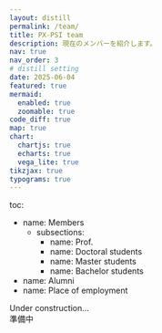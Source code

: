```yaml
---
layout: distill
permalink: /team/
title: PX-PSI team
description: 現在のメンバーを紹介します。
nav: true
nav_order: 3
# distill setting
date: 2025-06-04
featured: true
mermaid:
  enabled: true
  zoomable: true
code_diff: true
map: true
chart:
  chartjs: true
  echarts: true
  vega_lite: true
tikzjax: true
typograms: true
---
```


toc:
  - name: Members
    - subsections:
      - name: Prof.
      - name: Doctoral students
      - name: Master students
      - name: Bachelor students
  - name: Alumni
  - name: Place of employment
  
Under construction...  
準備中